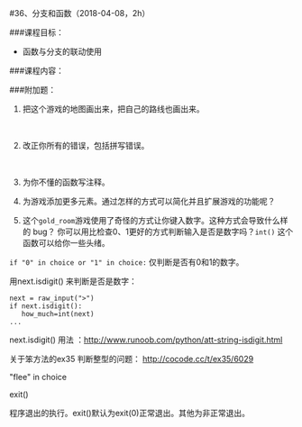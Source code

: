 #36、分支和函数（2018-04-08，2h）



###课程目标：

* 函数与分支的联动使用



###课程内容：





###附加题：

1. 把这个游戏的地图画出来，把自己的路线也画出来。

   ​

2. 改正你所有的错误，包括拼写错误。

   ​

3. 为你不懂的函数写注释。
   ​

4. 为游戏添加更多元素。通过怎样的方式可以简化并且扩展游戏的功能呢？

5. 这个`gold_room`游戏使用了奇怪的方式让你键入数字。这种方式会导致什么样的 bug？ 你可以用比检查0、1更好的方式判断输入是否是数字吗？`int()` 这个函数可以给你一些头绪。

`if "0" in choice or "1" in choice:` 仅判断是否有0和1的数字。

用next.isdigit() 来判断是否是数字：

```
next = raw_input(">")
if next.isdigit():
   how_much=int(next)
...
```


next.isdigit() 用法 ：http://www.runoob.com/python/att-string-isdigit.html

关于笨方法的ex35 判断整型的问题： http://cocode.cc/t/ex35/6029



"flee" in choice



exit()

程序退出的执行。exit()默认为exit(0)正常退出。其他为非正常退出。



